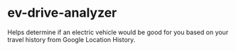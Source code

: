 # ev-drive-analyzer
Helps determine if an electric vehicle would be good for you based on your travel history from Google Location History.
